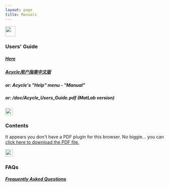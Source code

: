 ```yaml
---
layout: page
title: Manuals
--- 
```

<section id = "guide">
        <div class ="divider"></div>
            <div class="heading">
                <img src="https://img.icons8.com/ios/50/000000/user-manual.png" height="32" width="32">
                <br />
                <h3>Users' Guide</h3>
            </div>
            <div class = "container">
                <p><h5> <a href ="/docs/Acycle_Users_Guide.pdf"> Here </a> </h5></p>
                <p><h5> <a href ="/docs/Acycle用户指南.pdf"> Acycle用户指南中文版 </a> </h5></p>
                <p><h5> or:  Acycle's "Help" menu - "Manual" </h5></p>
                <p><h5> or:    /doc/Acycle_Users_Guide.pdf  (MatLab version)</h5></p>
            </div>
</section>
<section id = "guide">
            <div class ="divider"></div>
            <div class="heading">
                <img src="https://img.icons8.com/metro/26/000000/overview-pages-4.png" height="24" width="24">
                <br />
                <h3>Contents</h3>
            </div>
           <object data="/docs/Manual_contents.pdf" type="application/pdf" width="800" height="780">
                 <p>It appears you don't have a PDF plugin for this browser.
                 No biggie... you can <a href="/docs/Manual_contents.pdf">click here to
                 download the PDF file.</a></p>
           </object>
</section>
<section id = "guide">
            <div class ="divider"></div>
            <div class="heading">
                <img src="https://img.icons8.com/dotty/80/000000/faq.png" height="24" width="24">
                <br />
                <h3>FAQs</h3>
                <p><h5> <a href ="https://github.com/mingsongli/acycle/issues" target="_blank" rel="noopener noreferrer"> Frequently Asked Questions </a> </h5></p>
            </div>
            
</section>
